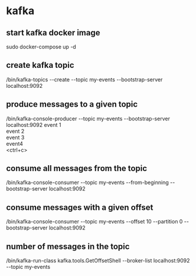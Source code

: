 # kafka

## start kafka docker image
sudo docker-compose up -d

## create kafka topic 
/bin/kafka-topics --create --topic my-events --bootstrap-server localhost:9092

## produce messages to a given topic
/bin/kafka-console-producer --topic my-events --bootstrap-server localhost:9092
event 1  
event 2  
event 3  
event4  
<ctrl+c>

## consume all messages from the topic
/bin/kafka-console-consumer --topic my-events --from-beginning --bootstrap-server localhost:9092

## consume messages with a given offset
/bin/kafka-console-consumer --topic my-events --offset 10 --partition 0 --bootstrap-server localhost:9092

## number of messages in the topic
/bin/kafka-run-class kafka.tools.GetOffsetShell --broker-list localhost:9092 --topic my-events

